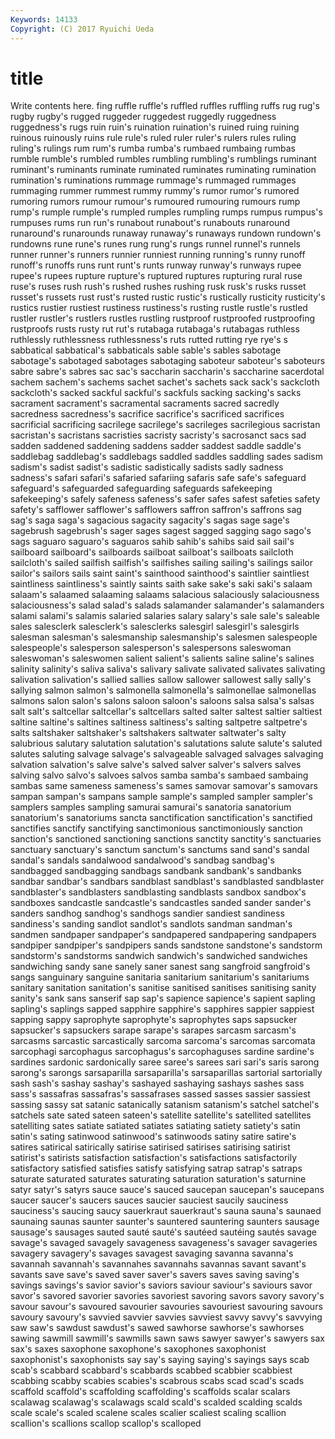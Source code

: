 ```yaml
---
Keywords: 14133 
Copyright: (C) 2017 Ryuichi Ueda
---
```


# title

Write contents here.
fing ruffle ruffle's ruffled ruffles ruffling ruffs
rug rug's rugby rugby's rugged ruggeder ruggedest ruggedly ruggedness ruggedness's
rugs ruin ruin's ruination ruination's ruined ruing ruining ruinous ruinously
ruins rule rule's ruled ruler ruler's rulers rules ruling ruling's
rulings rum rum's rumba rumba's rumbaed rumbaing rumbas rumble rumble's
rumbled rumbles rumbling rumbling's rumblings ruminant ruminant's ruminants ruminate ruminated
ruminates ruminating rumination rumination's ruminations rummage rummage's rummaged rummages rummaging
rummer rummest rummy rummy's rumor rumor's rumored rumoring rumors rumour
rumour's rumoured rumouring rumours rump rump's rumple rumple's rumpled rumples
rumpling rumps rumpus rumpus's rumpuses rums run run's runabout runabout's
runabouts runaround runaround's runarounds runaway runaway's runaways rundown rundown's rundowns
rune rune's runes rung rung's rungs runnel runnel's runnels runner
runner's runners runnier runniest running running's runny runoff runoff's runoffs
runs runt runt's runts runway runway's runways rupee rupee's rupees
rupture rupture's ruptured ruptures rupturing rural ruse ruse's ruses rush
rush's rushed rushes rushing rusk rusk's rusks russet russet's russets
rust rust's rusted rustic rustic's rustically rusticity rusticity's rustics rustier
rustiest rustiness rustiness's rusting rustle rustle's rustled rustler rustler's rustlers
rustles rustling rustproof rustproofed rustproofing rustproofs rusts rusty rut rut's
rutabaga rutabaga's rutabagas ruthless ruthlessly ruthlessness ruthlessness's ruts rutted rutting
rye rye's s sabbatical sabbatical's sabbaticals sable sable's sables sabotage
sabotage's sabotaged sabotages sabotaging saboteur saboteur's saboteurs sabre sabre's sabres
sac sac's saccharin saccharin's saccharine sacerdotal sachem sachem's sachems sachet
sachet's sachets sack sack's sackcloth sackcloth's sacked sackful sackful's sackfuls
sacking sacking's sacks sacrament sacrament's sacramental sacraments sacred sacredly sacredness
sacredness's sacrifice sacrifice's sacrificed sacrifices sacrificial sacrificing sacrilege sacrilege's sacrileges
sacrilegious sacristan sacristan's sacristans sacristies sacristy sacristy's sacrosanct sacs sad
sadden saddened saddening saddens sadder saddest saddle saddle's saddlebag saddlebag's
saddlebags saddled saddles saddling sades sadism sadism's sadist sadist's sadistic
sadistically sadists sadly sadness sadness's safari safari's safaried safariing safaris
safe safe's safeguard safeguard's safeguarded safeguarding safeguards safekeeping safekeeping's safely
safeness safeness's safer safes safest safeties safety safety's safflower safflower's
safflowers saffron saffron's saffrons sag sag's saga saga's sagacious sagacity
sagacity's sagas sage sage's sagebrush sagebrush's sager sages sagest sagged
sagging sago sago's sags saguaro saguaro's saguaros sahib sahib's sahibs
said sail sail's sailboard sailboard's sailboards sailboat sailboat's sailboats sailcloth
sailcloth's sailed sailfish sailfish's sailfishes sailing sailing's sailings sailor sailor's
sailors sails saint saint's sainthood sainthood's saintlier saintliest saintliness saintliness's
saintly saints saith sake sake's saki saki's salaam salaam's salaamed
salaaming salaams salacious salaciously salaciousness salaciousness's salad salad's salads salamander
salamander's salamanders salami salami's salamis salaried salaries salary salary's sale
sale's saleable sales salesclerk salesclerk's salesclerks salesgirl salesgirl's salesgirls salesman
salesman's salesmanship salesmanship's salesmen salespeople salespeople's salesperson salesperson's salespersons saleswoman
saleswoman's saleswomen salient salient's salients saline saline's salines salinity salinity's
saliva saliva's salivary salivate salivated salivates salivating salivation salivation's sallied
sallies sallow sallower sallowest sally sally's sallying salmon salmon's salmonella
salmonella's salmonellae salmonellas salmons salon salon's salons saloon saloon's saloons
salsa salsa's salsas salt salt's saltcellar saltcellar's saltcellars salted salter
saltest saltier saltiest saltine saltine's saltines saltiness saltiness's salting saltpetre
saltpetre's salts saltshaker saltshaker's saltshakers saltwater saltwater's salty salubrious salutary
salutation salutation's salutations salute salute's saluted salutes saluting salvage salvage's
salvageable salvaged salvages salvaging salvation salvation's salve salve's salved salver
salver's salvers salves salving salvo salvo's salvoes salvos samba samba's
sambaed sambaing sambas same sameness sameness's sames samovar samovar's samovars
sampan sampan's sampans sample sample's sampled sampler sampler's samplers samples
sampling samurai samurai's sanatoria sanatorium sanatorium's sanatoriums sancta sanctification sanctification's
sanctified sanctifies sanctify sanctifying sanctimonious sanctimoniously sanction sanction's sanctioned sanctioning
sanctions sanctity sanctity's sanctuaries sanctuary sanctuary's sanctum sanctum's sanctums sand
sand's sandal sandal's sandals sandalwood sandalwood's sandbag sandbag's sandbagged sandbagging
sandbags sandbank sandbank's sandbanks sandbar sandbar's sandbars sandblast sandblast's sandblasted
sandblaster sandblaster's sandblasters sandblasting sandblasts sandbox sandbox's sandboxes sandcastle sandcastle's
sandcastles sanded sander sander's sanders sandhog sandhog's sandhogs sandier sandiest
sandiness sandiness's sanding sandlot sandlot's sandlots sandman sandman's sandmen sandpaper
sandpaper's sandpapered sandpapering sandpapers sandpiper sandpiper's sandpipers sands sandstone sandstone's
sandstorm sandstorm's sandstorms sandwich sandwich's sandwiched sandwiches sandwiching sandy sane
sanely saner sanest sang sangfroid sangfroid's sangs sanguinary sanguine sanitaria
sanitarium sanitarium's sanitariums sanitary sanitation sanitation's sanitise sanitised sanitises sanitising
sanity sanity's sank sans sanserif sap sap's sapience sapience's sapient
sapling sapling's saplings sapped sapphire sapphire's sapphires sappier sappiest sapping
sappy saprophyte saprophyte's saprophytes saps sapsucker sapsucker's sapsuckers sarape sarape's
sarapes sarcasm sarcasm's sarcasms sarcastic sarcastically sarcoma sarcoma's sarcomas sarcomata
sarcophagi sarcophagus sarcophagus's sarcophaguses sardine sardine's sardines sardonic sardonically saree
saree's sarees sari sari's saris sarong sarong's sarongs sarsaparilla sarsaparilla's
sarsaparillas sartorial sartorially sash sash's sashay sashay's sashayed sashaying sashays
sashes sass sass's sassafras sassafras's sassafrases sassed sasses sassier sassiest
sassing sassy sat satanic satanically satanism satanism's satchel satchel's satchels
sate sated sateen sateen's satellite satellite's satellited satellites satelliting sates
satiate satiated satiates satiating satiety satiety's satin satin's sating satinwood
satinwood's satinwoods satiny satire satire's satires satirical satirically satirise satirised
satirises satirising satirist satirist's satirists satisfaction satisfaction's satisfactions satisfactorily satisfactory
satisfied satisfies satisfy satisfying satrap satrap's satraps saturate saturated saturates
saturating saturation saturation's saturnine satyr satyr's satyrs sauce sauce's sauced
saucepan saucepan's saucepans saucer saucer's saucers sauces saucier sauciest saucily
sauciness sauciness's saucing saucy sauerkraut sauerkraut's sauna sauna's saunaed saunaing
saunas saunter saunter's sauntered sauntering saunters sausage sausage's sausages sauted
sauté sauté's sautéed sautéing sautés savage savage's savaged savagely savageness
savageness's savager savageries savagery savagery's savages savagest savaging savanna savanna's
savannah savannah's savannahes savannahs savannas savant savant's savants save save's
saved saver saver's savers saves saving saving's savings savings's savior
savior's saviors saviour saviour's saviours savor savor's savored savorier savories
savoriest savoring savors savory savory's savour savour's savoured savourier savouries
savouriest savouring savours savoury savoury's savvied savvier savvies savviest savvy
savvy's savvying saw saw's sawdust sawdust's sawed sawhorse sawhorse's sawhorses
sawing sawmill sawmill's sawmills sawn saws sawyer sawyer's sawyers sax
sax's saxes saxophone saxophone's saxophones saxophonist saxophonist's saxophonists say say's
saying saying's sayings says scab scab's scabbard scabbard's scabbards scabbed
scabbier scabbiest scabbing scabby scabies scabies's scabrous scabs scad scad's
scads scaffold scaffold's scaffolding scaffolding's scaffolds scalar scalars scalawag scalawag's
scalawags scald scald's scalded scalding scalds scale scale's scaled scalene
scales scalier scaliest scaling scallion scallion's scallions scallop scallop's scalloped
